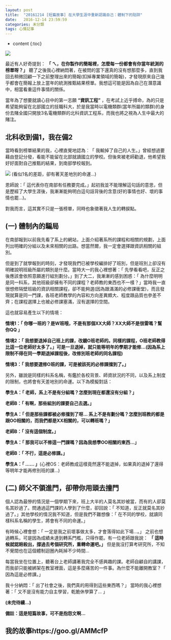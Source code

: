 ```yaml
---
layout: post
title:  "20161214 [短篇故事] 在大學生涯中重新認識自己：體制下的陷阱"
date:   2016-12-14 23:59:59
categories: 未分類
tags: 心情記事
---
```


* content
{:toc}


![](https://i.imgur.com/DOD1Y4C.jpg)


最近有人好奇提到： **「 ㄟ，在你製作的簡報裡，怎麼每一份都會有你當年統測的榜單呀？」** 聽了之後我心裡納悶著，在被問的當下還真的沒有想那麼多，直到我回去稍微回顧一下之前整理出來的簡報(扣掉專業領域的簡報)，才發現原來自己幾乎都會在簡報上放上當年的統測推甄結果榜單。我想這可能是因為自己在潛意識中，相當看重這件事情的關係。

當年為了想要就讀心目中的第一志願 **“資訊工程”** ，在考試上近乎搏命，為的只是希望能夠留在北部國立的技職科大，於是我當時以電機類群(當年所屬的類群)的身份去賭全國只開放3名電機類群的北科資訊工程系，而我也將之視為人生中最大的賭注。

## 北科收到備1，我在備2
當時看到榜單結果的我，心裡直覺地認為︰「 我輸掉了自己的人生。」曾經想過要藉由登記分發，看能不能留在北部就讀國立的學校。但後來被老師勸退，他希望我好好面對自己推甄的結果，到南部學校報到。

![](https://i.imgur.com/G7h4YuL.jpg)
(看似1名的差距，卻有著天差地別的命運...)

恩師說：「 這代表你在南部有任務要完成。」起初我並不能理解這句話的意思，但是歷經了大學生涯後，我漸漸能夠明白這句話背後的含意(好的事情也好、壞的事情也罷...)。

對我而言，這其實不只是一張榜單，同時也象徵著我人生的轉捩點。


## (一) 體制內的騙局
在南部報到以前我先看了系上的網站，上面介紹著系所的課程和相關的規劃，上面列出明確的分組以及未來相關的出路。想當然爾，我一定會選擇跟資訊相關的組別。

但是到了就學報到的時刻，才發現我們已被學校編排好了班別，但是班別上卻沒有明確說明班級所屬的類別是什麼。當時大一的我心裡想著：「 先學看看吧，反正之後應該會依照意願進行組別劃分。」到了大二，我漸漸的感到困惑：「 為什麼明明是同一科系，其他班級卻擁有不同的課程？老師教的東西也不一樣？」當時我一直很想修隔壁班級的資訊相關課程，卻不能夠選(因為跟滿滿的必修課衝堂)，而且發現就算是同一門課，各班老師教學的內容和方向差異頗大、程度跟品質也參差不齊；在課程選擇上也被必修課塞滿，沒有選擇的空間。

這也就容易產生以下的情境：

**情境1：「 你哪一班的？是W班哦，不是有那個XX大師？XX大師不是很雷嗎？幫你QQ 」**

**情境2：「 我想要退掉自己班上的課，改聽O班老師的。同樣的課程，O班老師教得比這一位老師好太多了。」可是一旦退掉，就只能等明年的學期才能修...(因為系上限制不得在同一學期退掉課程後，改修別班老師的同名課程)**

**情境3：「 我想要選修O班的課，可是被該死的必修課擋到了。」**

另外，雖說是同樣的科系名稱，有鑑於各校背景、師資狀況的不同，以及系上制度的限制，也將會有天差地別的命運。以下為模擬對話：

**學生A：「 老師，系上不是有分組嗎？怎麼到現在都還沒有分組？」**

**老師B：「 有啊，那些組別的課要自己去選。」**

**學生A：「 但是那些課都被必修擋到了呀... 系上不是有劃分嗎？怎麼別班教的都是跟OO相關的，而我們都是XX相關的，可以轉班嗎？」**

**老師B：「 沒有這個制度。」**

**學生A：「 那我可以不修這一門課嗎？因為我想學OO相關的東西...」**

**老師B：「 不行，這是必修課。」**

**學生A：「 ...... 」**(心裡OS：老師教成這樣竟然還不能退掉，如果真的退掉了還得等明年才能再修別班的課...)


## (二) 師父不領進門，卻帶你用頭去撞門
個人認為最慘的情況是一個學期下來，班上大半的人莫名其妙被當，而有的人卻莫名其妙過了。問通過這門課的人學到了什麼，卻回說：「 不知道，反正就莫名其妙過了。」其他學校的情況我不知道，但是我們不難想像：「 在不同的學校，就讀同樣科系名稱的學生，將會有不同的命運。」

有時候心裡會想：「 一定是我之前壞事做太多，才會落得如此下場...。」 之前也想過轉系，可是因為成績未達到轉系門檻，只得作罷。有一位老師跟我說： **「 這時候就認賠殺出，撐過去考個研究所，重轉命運吧。」** 但是我沒打算考研究所，不知不覺間也在這個體制迴圈內耗掉不少時間...

每當我坐在位置上，聽著台上老師講著我完全不感興趣的課。老師自顧自的講課，而我卻只能被綁架在教室裡面，這是多麼痛苦的一件事。為什麼不能離開教室？「 因為這是必修課。」

我十分納悶：「 出了社會之後，我們真的用得到這些東西嗎？」
當時的我心裡想著：「 又不是沒有能力自主學習，乾脆休學算了... 」

**(未完待續...)**

**備註：這是短篇故事，可不是抱怨文啊...**


## 我的故事https://goo.gl/AMMcfP